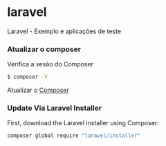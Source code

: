 # laravel
Laravel - Exemplo e aplicações de teste

### Atualizar o composer

Verifica a vesão do Composer
```sh
$ composer -V
```
Atualizar o [Composer](https://getcomposer.org/download/)

### Update Via Laravel Installer

First, download the Laravel installer using Composer:
```sh
composer global require "laravel/installer"
```

